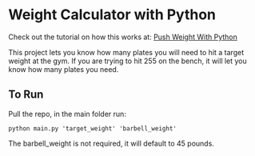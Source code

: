 # Weight Calculator with Python

Check out the tutorial on how this works at: [Push Weight With Python](https://goodeveningtech.com/python/Push-Weight-With-Python)

This project lets you know how many plates you will need to hit a target weight at the gym. If you are trying to hit 255 on the bench, it will let you know how many plates you need.

## To Run

Pull the repo, in the main folder run:

```python main.py 'target_weight' 'barbell_weight' ```

The barbell_weight is not required, it will default to 45 pounds. 